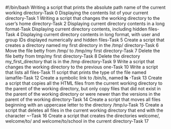 #!/bin/bash
Writing a script that prints the absolute path name of the current working directory-Task 0
Displaying the contents list of your current directory-Task 1 
Writing a script that changes the working directory to the user’s home directory-Task 2
Displaying current directory contents in a long format-Task
Displaying current directory contents, including hidden files-Task 4
Displaying current directory contents in long format, with user and group IDs displayed numerically and hidden files-Task 5
Create a script that creates a directory named my first directory in the /tmp/ directory-Task 6
Move the file betty from /tmp/ to /tmp/my first directory-Task 7
Delete the file betty from tmp/my first directory-Task 8
Delete the directory my_first_directory that is in the /tmp directory-Task 9
Write a script that changes the working directory to the previous one-Task 10
Write a script that lists all files-Task 11
script that prints the type of the file named iamafile-Task 12
Create a symbolic link to /bin/ls, named __ls__ -Task 13
Create a script that copies all the HTML files from the current working directory to the parent of the working directory, but only copy files that did not exist in the parent of the working directory or were newer than the versions in the parent of the working directory-Task 14
Create a script that moves all files beginning with an uppercase letter to the directory /tmp/u-Task 15
Create a script that deletes all files in the current working directory that end with the character ~-Task 16
Create a script that creates the directories welcome/, welcome/to/ and welcome/to/school in the current directory-Task 17
